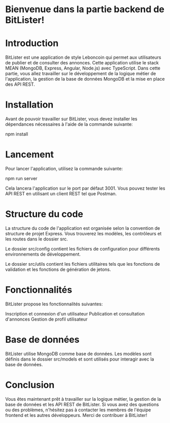 # Bienvenue dans la partie backend de BitLister!

# Introduction

BitLister est une application de style Leboncoin qui permet aux utilisateurs de publier et de consulter des annonces. Cette application utilise le stack MEAN (MongoDB, Express, Angular, Node.js) avec TypeScript. Dans cette partie, vous allez travailler sur le développement de la logique métier de l'application, la gestion de la base de données MongoDB et la mise en place des API REST.

# Installation
Avant de pouvoir travailler sur BitLister, vous devez installer les dépendances nécessaires à l'aide de la commande suivante:

npm install

# Lancement

Pour lancer l'application, utilisez la commande suivante:

npm run server

Cela lancera l'application sur le port par défaut 3001. Vous pouvez tester les API REST en utilisant un client REST tel que Postman.

# Structure du code

La structure du code de l'application est organisée selon la convention de structure de projet Express. Vous trouverez les modèles, les contrôleurs et les routes dans le dossier src.

Le dossier src/config contient les fichiers de configuration pour différents environnements de développement.

Le dossier src/utils contient les fichiers utilitaires tels que les fonctions de validation et les fonctions de génération de jetons.

# Fonctionnalités

BitLister propose les fonctionnalités suivantes:

Inscription et connexion d'un utilisateur
Publication et consultation d'annonces
Gestion de profil utilisateur

# Base de données

BitLister utilise MongoDB comme base de données. Les modèles sont définis dans le dossier src/models et sont utilisés pour interagir avec la base de données.

# Conclusion

Vous êtes maintenant prêt à travailler sur la logique métier, la gestion de la base de données et les API REST de BitLister. Si vous avez des questions ou des problèmes, n'hésitez pas à contacter les membres de l'équipe frontend et les autres développeurs. Merci de contribuer à BitLister!
